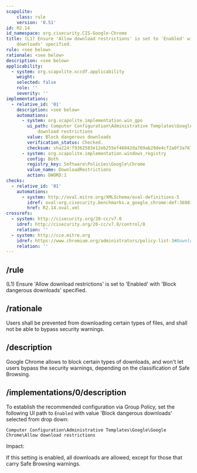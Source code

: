 ```yaml
---
scapolite:
    class: rule
    version: '0.51'
id: R2.14
id_namespace: org.cisecurity.CIS-Google-Chrome
title: (L1) Ensure 'Allow download restrictions' is set to 'Enabled' with 'Block dangerous
    downloads' specified.
rule: <see below>
rationale: <see below>
description: <see below>
applicability:
  - system: org.scapolite.xccdf.applicability
    weight:
    selected: false
    role: ''
    severity: ''
implementations:
  - relative_id: '01'
    description: <see below>
    automations:
      - system: org.scapolite.implementation.win_gpo
        ui_path: Computer Configuration\Administrative Templates\Google\Google Chrome\Allow
            download restrictions
        value: Block dangerous downloads
        verification_status: Checked.
        checksum: sha224:f9362583e12eb255ef46042da769ab29de4cf2a0f3a76749a8b88cc4
      - system: org.scapolite.implementation.windows_registry
        config: Both
        registry_key: Software\Policies\Google\Chrome
        value_name: DownloadRestrictions
        action: DWORD:1
checks:
  - relative_id: '01'
    automations:
      - system: http://oval.mitre.org/XMLSchema/oval-definitions-5
        idref: oval:org.cisecurity.benchmarks.a_google_chrome:def:36981300
        href: R2.14.oval.xml
crossrefs:
  - system: http://cisecurity.org/20-cc/v7.0
    idref: http://cisecurity.org/20-cc/v7.0/control/8
    relation: ''
  - system: http://cce.mitre.org
    idref: https://www.chromium.org/administrators/policy-list-3#DownloadRestrictions
    relation: ''
---
```



## /rule

(L1) Ensure 'Allow download restrictions' is set to 'Enabled' with
'Block dangerous downloads' specified.

## /rationale

Users shall be prevented from downloading certain types of files, and
shall not be able to bypass security warnings.

## /description

Google Chrome allows to block certain types of downloads, and won't let
users bypass the security warnings, depending on the classification of
Safe Browsing.

## /implementations/0/description

To establish the recommended configuration via Group Policy, set the
following UI path to `Enabled` with value 'Block dangerous downloads'
selected from drop down:

`Computer Configuration\Administrative Templates\Google\Google Chrome\Allow download restrictions`

Impact:

If this setting is enabled, all downloads are allowed, except for those
that carry Safe Browsing warnings.
